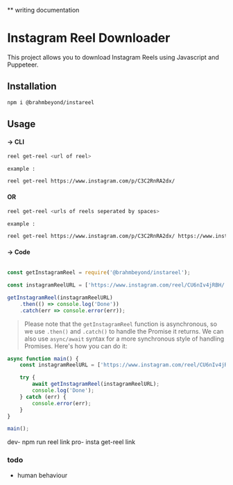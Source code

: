 ** writing documentation
# Instagram Reel Downloader

This project allows you to download Instagram Reels using Javascript and Puppeteer.

## Installation
```bash
npm i @brahmbeyond/instareel 
```

## Usage
#### &rarr; CLI 
```bash
reel get-reel <url of reel>
```
`example :`
```bash
reel get-reel https://www.instagram.com/p/C3C2RnRA2dx/
```

#### OR

```bash
reel get-reel <urls of reels seperated by spaces>
```
`example :`
```bash
reel get-reel https://www.instagram.com/p/C3C2RnRA2dx/ https://www.instagram.com/p/C2ZE9tqLTQz/
```
#### &rarr; Code

```javascript

const getInstagramReel = require('@brahmbeyond/instareel');

const instagramReelURL = ['https://www.instagram.com/reel/CU6nIv4jRBH/'];

getInstagramReel(instagramReelURL)
    .then(() => console.log('Done'))
    .catch(err => console.error(err));
``` 
>Please note that the `getInstagramReel` function is asynchronous, so we use `.then()` and `.catch()` to handle the Promise it returns. We can also use `async/await` syntax for a more synchronous style of handling Promises. Here's how you can do it:

```javascript
async function main() {
    const instagramReelURL = ['https://www.instagram.com/reel/CU6nIv4jRBH/'];

    try {
        await getInstagramReel(instagramReelURL);
        console.log('Done');
    } catch (err) {
        console.error(err);
    }
}

main();

```


dev-
npm run reel link
pro-
insta get-reel link

### todo
- human behaviour





